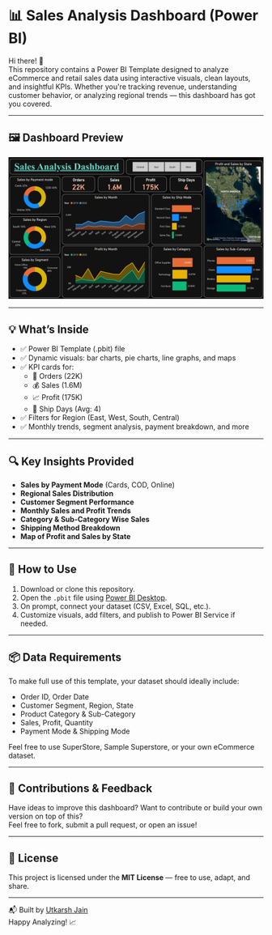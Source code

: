 # 📊 Sales Analysis Dashboard (Power BI)

Hi there! 👋  
This repository contains a Power BI Template designed to analyze eCommerce and retail sales data using interactive visuals, clean layouts, and insightful KPIs. Whether you're tracking revenue, understanding customer behavior, or analyzing regional trends — this dashboard has got you covered.

---

## 🖼️ Dashboard Preview

![Sales Analysis Dashboard](https://github.com/UtkarshJain05/Power-BI/blob/main/2.%20SuperStore%20Sales%20Dashboard/SnapShot%20of%20SuperStore%20Dashboard.png)

---

## 💡 What’s Inside

- ✅ Power BI Template (.pbit) file  
- ✅ Dynamic visuals: bar charts, pie charts, line graphs, and maps  
- ✅ KPI cards for:
  - 🧾 Orders (22K)  
  - 💰 Sales (1.6M)  
  - 📈 Profit (175K)  
  - 🚚 Ship Days (Avg: 4)  
- ✅ Filters for Region (East, West, South, Central)  
- ✅ Monthly trends, segment analysis, payment breakdown, and more

---

## 🔍 Key Insights Provided

- **Sales by Payment Mode** (Cards, COD, Online)
- **Regional Sales Distribution**
- **Customer Segment Performance**
- **Monthly Sales and Profit Trends**
- **Category & Sub-Category Wise Sales**
- **Shipping Method Breakdown**
- **Map of Profit and Sales by State**

---

## 🚀 How to Use

1. Download or clone this repository.
2. Open the `.pbit` file using [Power BI Desktop](https://powerbi.microsoft.com/desktop/).
3. On prompt, connect your dataset (CSV, Excel, SQL, etc.).
4. Customize visuals, add filters, and publish to Power BI Service if needed.

---

## 📦 Data Requirements

To make full use of this template, your dataset should ideally include:

- Order ID, Order Date
- Customer Segment, Region, State
- Product Category & Sub-Category
- Sales, Profit, Quantity
- Payment Mode & Shipping Mode

Feel free to use SuperStore, Sample Superstore, or your own eCommerce dataset.

---

## 🤝 Contributions & Feedback

Have ideas to improve this dashboard? Want to contribute or build your own version on top of this?  
Feel free to fork, submit a pull request, or open an issue!

---

## 🪪 License

This project is licensed under the **MIT License** — free to use, adapt, and share.

---

📬 Built by [Utkarsh Jain](https://github.com/UtkarshJain05)  
Happy Analyzing! 📈
